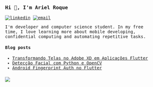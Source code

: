 
<samp>
  
### Hi 👋, I'm Ariel Roque 

[![linkedin](https://img.shields.io/badge/linkedin-%230077B5.svg?&style=flat-square&logo=linkedin&logoColor=white)](www.linkedin.com/in/ariel-roque)
[![email](https://img.shields.io/badge/gmail-%23D14836.svg?&style=flat-square&logo=gmail&logoColor=white)](mailto:ariel.roqueluz42@gmail.com)

I'm developer and computer science student. In my free time, I love learning more about mobile developing, confidential computing and automating repetitive tasks. 

#### Blog posts

- [Transformando Telas no Adobe XD em Aplicações Flutter](https://medium.com/desbravando-o-flutter/transformando-telas-no-adobe-xd-em-aplica%C3%A7%C3%B5es-flutter-93cbfbce1db0)
- [Detecção Facial com Python e OpenCV](https://medium.com/@ariel.roqueluz42/detec%C3%A7%C3%A3o-facial-com-python-e-opencv-359d45a16aee)
- [Android Fingerprint Auth no Flutter](https://medium.com/desbravando-o-flutter/android-fingerprint-auth-no-flutter-916a8d0d54a8)
</samp> 

### 
<div>
  <img src="https://github-readme-stats.vercel.app/api?username=arielroque&count_private=true&show_icons=true&theme=graywhite"/>
</div>


